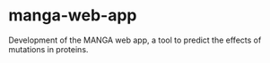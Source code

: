 # manga-web-app
Development of the MANGA web app, a tool to predict the effects of mutations in proteins.
